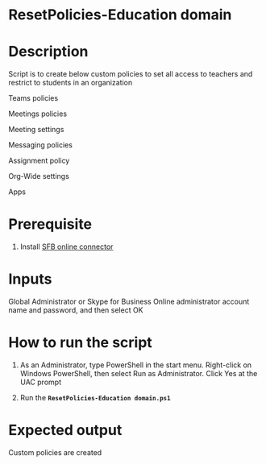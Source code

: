 # ResetPolicies-Education domain

# Description
Script is to create below custom policies to set all access to teachers and restrict to students in an organization

  Teams policies

  Meetings policies

  Meeting settings

  Messaging policies

  Assignment policy

  Org-Wide settings

  Apps

# Prerequisite
1)	Install [SFB online connector](https://www.microsoft.com/en-us/download/details.aspx?id=39366)

# Inputs
Global Administrator or Skype for Business Online administrator account name and password, and then select OK

# How to run the script

1. As an Administrator, type PowerShell in the start menu. Right-click on Windows PowerShell, then select Run as Administrator.
Click Yes at the UAC prompt

2)	Run the **`ResetPolicies-Education domain.ps1`**

# Expected output
Custom policies are created 
